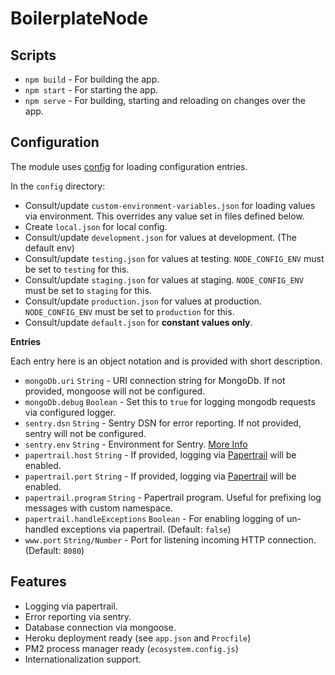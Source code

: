 # BoilerplateNode

## Scripts

- `npm build` - For building the app.
- `npm start` - For starting the app.
- `npm serve` - For building, starting and reloading on changes over the app.

## Configuration

The module uses [config](https://www.npmjs.com/package/config) for loading configuration entries.

In the `config` directory:

- Consult/update `custom-environment-variables.json` for loading values via environment. This overrides any value set in files defined below.
- Create `local.json` for local config.
- Consult/update `development.json` for values at development. (The default env)
- Consult/update `testing.json` for values at testing. `NODE_CONFIG_ENV` must be set to `testing` for this.
- Consult/update `staging.json` for values at staging. `NODE_CONFIG_ENV` must be set to `staging` for this.
- Consult/update `production.json` for values at production. `NODE_CONFIG_ENV` must be set to `production` for this.
- Consult/update `default.json` for **constant values only**.

**Entries**

Each entry here is an object notation and is provided with short description.

- `mongoDb.uri` `String` - URI connection string for MongoDb. If not provided, mongoose will not be configured.
- `mongoDb.debug` `Boolean` - Set this to `true` for logging mongodb requests via configured logger.
- `sentry.dsn` `String` - Sentry DSN for error reporting. If not provided, sentry will not be configured.
- `sentry.env` `String` - Environment for Sentry. [More Info](https://docs.sentry.io/learn/environments/?platform=node)
- `papertrail.host` `String` - If provided, logging via [Papertrail](https://papertrail.com) will be enabled.
- `papertrail.port` `String` - If provided, logging via [Papertrail](https://papertrail.com) will be enabled.
- `papertrail.program` `String` - Papertrail program. Useful for prefixing log messages with custom namespace.
- `papertrail.handleExceptions` `Boolean` - For enabling logging of un-handled exceptions via papertrail. (Default: `false`)
- `www.port` `String/Number` - Port for listening incoming HTTP connection. (Default: `8080`)

## Features

- Logging via papertrail.
- Error reporting via sentry.
- Database connection via mongoose.
- Heroku deployment ready (see `app.json` and `Procfile`)
- PM2 process manager ready (`ecosystem.config.js`)
- Internationalization support.
